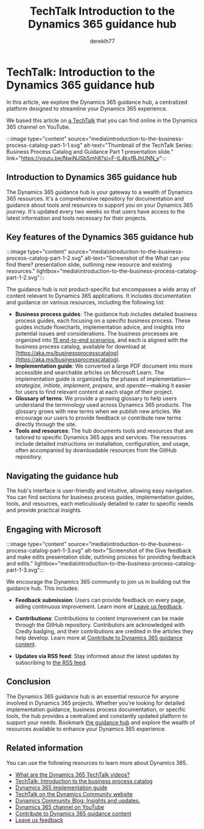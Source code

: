 ﻿---
title: TechTalk Introduction to the Dynamics 365 guidance hub
description: Summary of TechTalk video that talks about the Dynamics 365 guidance hub, its key features, how to navigate it, and how to use it to communicate with the community.
author: dereklh77
ms.author: edupont
ms.topic: conceptual
ms.date: 09/16/2024
ai-usage: ai-assisted
---

# TechTalk: Introduction to the Dynamics 365 guidance hub

In this article, we explore the Dynamics 365 guidance hub, a centralized platform designed to streamline your Dynamics 365 experience.  

We based this article on [a TechTalk](https://youtu.be/NwiNJSbSmh8?si=F-IL4kxfBJhUNN_y) that you can find online in the Dynamics 365 channel on YouTube.

:::image type="content" source="media\introduction-to-the-business-process-catalog-part-1-1.svg" alt-text="Thumbnail of the TechTalk Series: Business Process Catalog and Guidance Part 1 presentation slide." link="https://youtu.be/NwiNJSbSmh8?si=F-IL4kxfBJhUNN_y":::

## Introduction to Dynamics 365 guidance hub

The Dynamics 365 guidance hub is your gateway to a wealth of Dynamics 365 resources. It's a comprehensive repository for documentation and guidance about tools and resources to support you on your Dynamics 365 journey. It's updated every two weeks so that users have access to the latest information and tools necessary for their projects.

## Key features of the Dynamics 365 guidance hub

:::image type="content" source="media\introduction-to-the-business-process-catalog-part-1-2.svg" alt-text="Screenshot of the What can you find there? presentation slide, outlining new resource and existing resources." lightbox="media\introduction-to-the-business-process-catalog-part-1-2.svg":::

The guidance hub is not product-specific but encompasses a wide array of content relevant to Dynamics 365 applications. It includes documentation and guidance on various resources, including the following list:

- **Business process guides**: The guidance hub includes detailed business process guides, each focusing on a specific business process. These guides include flowcharts, implementation advice, and insights into potential issues and considerations. The business processes are organized into [15 end-to-end scenarios](../business-processes/overview.md), and each is aligned with the business process catalog, available for download at [https://aka.ms/businessprocesscatalog](https://aka.ms/businessprocesscatalog).  
- **Implementation guide**: We converted a large PDF document into more accessible and searchable articles on Microsoft Learn. The implementation guide is organized by the phases of implementation—*strategize*, *initiate*, *implement*, *prepare*, and *operate*—making it easier for users to find relevant content at each stage of their project.
- **Glossary of terms**: We provide a growing glossary to help users understand the terminology used across Dynamics 365 products. The glossary grows with new terms when we publish new articles. We encourage our users to provide feedback or contribute new terms directly through the site.
- **Tools and resources**: The hub documents tools and resources that are tailored to specific Dynamics 365 apps and services. The resources include detailed instructions on installation, configuration, and usage, often accompanied by downloadable resources from the GitHub repository.  

## Navigating the guidance hub

The hub's interface is user-friendly and intuitive, allowing easy navigation. You can find sections for business process guides, implementation guides, tools, and resources, each meticulously detailed to cater to specific needs and provide practical insights.

## Engaging with Microsoft

:::image type="content" source="media\introduction-to-the-business-process-catalog-part-1-3.svg" alt-text="Screenshot of the Give feedback and make edits presentation slide, outlining process for providing feedback and edits." lightbox="media\introduction-to-the-business-process-catalog-part-1-3.svg":::

We encourage the Dynamics 365 community to join us in building out the guidance hub. This includes:

- **Feedback submission**: Users can provide feedback on every page, aiding continuous improvement. Learn more at [Leave us feedback](/dynamics365/get-started/feedback).  

- **Contributions**: Contributions to content improvement can be made through the GitHub repository. Contributors are acknowledged with Credly badging, and their contributions are credited in the articles they help develop. Learn more at [Contribute to Dynamics 365 guidance content](/dynamics365/get-started/contribute#dynamics-365-guidance-content).  

- **Updates via RSS feed**: Stay informed about the latest updates by subscribing to [the RSS feed](../overview.md#get-notified-about-changes-through-an-rss-feed).

## Conclusion

The Dynamics 365 guidance hub is an essential resource for anyone involved in Dynamics 365 projects. Whether you're looking for detailed implementation guidance, business process documentation, or specific tools, the hub provides a centralized and constantly updated platform to support your needs. Bookmark [the guidance hub](../index.yml) and explore the wealth of resources available to enhance your Dynamics 365 experience.

## Related information

You can use the following resources to learn more about Dynamics 365.

- [What are the Dynamics 365 TechTalk videos?](../roles/techtalk-videos.md)
- [TechTalk: Introduction to the business process catalog](get-started-business-process-catalog.md)
- [Dynamics 365 implementation guide](../implementation-guide/introduction.md)
- [TechTalk on the Dynamics Community website](https://community.dynamics.com/videos/) 
- [Dynamics Community Blog: Insights and updates.](https://community.dynamics.com/)
- [Dynamics 365 channel on YouTube](https://www.youtube.com/channel/UC5QxCcXhFFixs1nfmOpJlvQ)  
- [Contribute to Dynamics 365 guidance content](/dynamics365/get-started/contribute#dynamics-365-guidance-content)  
- [Leave us feedback](/dynamics365/get-started/feedback)
